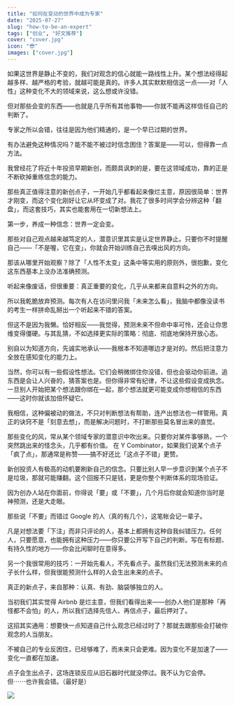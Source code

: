 ```yaml
---
title: "如何在变动的世界中成为专家"
date: "2025-07-27"
slug: "how-to-be-an-expert"
tags: ["创业", "好文推荐"]
cover: "cover.jpg"
icon: "😎"
images: ["cover.jpg"]
---
```

如果这世界是静止不变的，我们对观念的信心就能一路线性上升。某个想法经得起越多样、越严格的考验，就越可能是真的。许多人其实默默相信这一点——对「人性」这种变化不大的领域来说，这么想或许没错。



但对那些会变的东西——也就是几乎所有其他事物——你就不能再这样信任自己的判断了。



专家之所以会错，往往是因为他们精通的，是一个早已过期的世界。



有办法避免这种情况吗？能不能不被过时信念困住？答案是——可以，但得靠一点方法。



我曾经花了将近十年投资早期新创，而颇具讽刺的是，要在这领域成功，靠的正是不断砍掉重练信念的能力。



那些真正值得注意的新创点子，一开始几乎都看起来像烂主意，原因很简单：世界才刚变，而这个变化刚好让它从坏变成了对。我花了很多时间学会分辨这种「翻盘」，而这套技巧，其实也能套用在一切新想法上。



第一步，养成一种信念：世界一定会变。



那些对自己观点越来越笃定的人，潜意识里其实是认定世界静止。只要你不时提醒自己——「不是喔，它在变」，你就会开始训练自己去嗅出风的方向。



那该从哪里开始观察？除了「人性不太变」这条中等实用的原则外，很抱歉，变化这东西基本上没办法准确预测。



听起来像废话，但很重要：真正重要的变化，几乎从来都来自意料之外的方向。



所以我乾脆放弃预测。每次有人在访问里问我「未来怎么看」，我脑中都像没读书的考生一样拼命乱掰出一个听起来不错的答案。



但这不是因为我懒。恰好相反——我觉得，预测未来不但命中率可怜，还会让你思维变得僵硬。与其乱猜，不如选择更实际的策略：彻底、彻底地保持开放心态。



别自以为知道方向，先诚实地承认——我根本不知道哪边才是对的。然后把注意力全放在感知变化的能力上。



当然，你可以有一些假设性想法。它们会稍微绑住你没错，但也会驱动你前进。追东西是会让人兴奋的，猜答案也是。但你得非常有纪律，不让这些假设变成执念。
一旦别人开始把某个想法跟你绑在一起，那个想法就更可能变成你想相信的东西——这时你就该加倍怀疑它。



我相信，这种偏被动的做法，不只对判断想法有帮助，连产出想法也一样管用。真正的诀窍不是「刻意去想」，而是解决问题时，不打断那些莫名冒出来的直觉。



那些变化的风，常从某个领域专家的潜意识中吹出来。只要你对某件事够熟，一个突然跳出来的怪念头，几乎都有价值。
在 Y Combinator，如果我们说某个点子「疯了点」，那通常是称赞——搞不好还比「这点子不错」更赞。



新创投资人有极高的动机要刷新自己的信念。只要比别人早一步意识到某个点子不是垃圾，那就可能赚翻。这个回报不只是钱，更是你整个判断体系的现场验证。



因为创办人站在你面前，你得说「要」或「不要」，几个月后你就会知道你当时是神预测，还是大走眼。



那些说「不要」而错过 Google 的人（真的有几个），这笔帐会记一辈子。



凡是对想法要「下注」而非只评论的人，基本上都拥有这种自我纠错压力。任何人，只要愿意，也能拥有这种压力——你只要公开写下自己的判断。写在有标题、有持久性的地方——你会比闲聊时在意得多。



另一个我很常用的技巧：一开始先看人，不先看点子。虽然我们无法预测未来的点子长什么样，但我很能预测什么样的人会生出未来的点子。



真正的新点子，来自那种：认真、有劲、脑袋够独立的人。



当初我们其实觉得 Airbnb 是烂主意，但我们看得出来——创办人他们是那种「再怪都不会怕」的人，所以我们选择先信人、再信点子，最后押对了。



这招其实通用：想要快一点知道自己什么观念已经过时了？那就去跟那些会打破你观念的人当朋友。



不被自己的专业反困住，已经够难了，而未来只会更难。因为变化不是加速了——变化一直都在加速。



点子会生出点子，这场连锁反应从旧石器时代就没停过。我不认为它会停。
但⋯⋯也许我会错。（最好是）




![](https://prod-files-secure.s3.us-west-2.amazonaws.com/112d0858-5090-4d34-a606-b75eb8d65fd2/46476355-9cf3-4e99-9b7a-3531bc426380/1000202064.png?X-Amz-Algorithm=AWS4-HMAC-SHA256&X-Amz-Content-Sha256=UNSIGNED-PAYLOAD&X-Amz-Credential=ASIAZI2LB46635Y3UFD3%2F20250813%2Fus-west-2%2Fs3%2Faws4_request&X-Amz-Date=20250813T203610Z&X-Amz-Expires=3600&X-Amz-Security-Token=IQoJb3JpZ2luX2VjEOz%2F%2F%2F%2F%2F%2F%2F%2F%2F%2FwEaCXVzLXdlc3QtMiJGMEQCIFZuJPzpQQY9el3ZZbJ9KHvCDV5ukFELNncg5lQZYoeWAiBAaoqAwM9hkYUOqbPT9REcjphN5V%2Fk94Ce7A5vmxzQjyr%2FAwg1EAAaDDYzNzQyMzE4MzgwNSIMqXLhG6jV2yh0c%2FFJKtwDTaRrcxCEgAz8wCK047WR0dZWt3XXT35tjkPr%2FopEY1rg4vCjhA7EuU2Mtr%2BQdc8%2BEshsf0Gm%2BHeUMvzF6TFohv4i2QcBk2Q37UOmzSlXb7AgR%2BFLcU5mnbMfbhDUjYvgHpOnpDGFK3MI3PKoz3VYw%2BWIqjAyvteNWb3S%2FBHBbNjokMcPOphI7XI9O4Zy00f42s%2F1%2FpF4%2F2%2BRilEFEWPXfjwXCuCghyWaXKtfzin9ddZ5ZCL9XmhRjsmzv2V8eC59UM0%2BoV8fWCD3lm89mcLvPDW0eWalh8dBVvfDbCoFlShI3XHgk3NSDRV14EZt%2BPsE7K13C4h39Xnjc13700AzOCSYgjvOJZ%2BI1UInPXMsGHpZQcJxaheLd%2BK1zquoVHdOMRVtHMKlQitxc2VIAtrWiSI41%2BmcwNmSsKmT6wZ8TzMyA4kYxLnYoY9anpmSw3ApZVL57pe%2By2M6Js1egtW7WQQ9Hm4W26IKnLHfpxrx4a1CpzvXg4VNXEgDNpofnnx6QzGMnl30gVgxBJI%2FVVNnsEwHMOD53uDVy6rWQJsBcdyHzSxYlSqlStg48FLwuYFwTIObiO1PC6zvLcJiEdTtXsdl%2Bd7b1rJ9bOSWiYE5IomnAYQrejaq0qYCcKswidDzxAY6pgE8JHs5D8fGL9f26StiaEXvClG7XmcYD5mJdGsVU2964xQaZ52a2XvdFhB%2FmSI1as0z4iQ0NRkCJ8MzavVH%2B96%2BebSADdkvdAG9cFO53HDgZPPOTTm31fRRJutJzF9cJRhiMjeWYMj9GI%2FJQ2gZnTfsFCD5cUy2HYLUhqElcUcbIIhu9OBxyhOy81siMAuRanUdsyKUwZkrhVeDWEb5MzBq6%2Fg9tpYj&X-Amz-Signature=90328036e92611cdd0c96d0ce390d81e3acaeac227fb317d0c46f99259be041c&X-Amz-SignedHeaders=host&x-amz-checksum-mode=ENABLED&x-id=GetObject)


